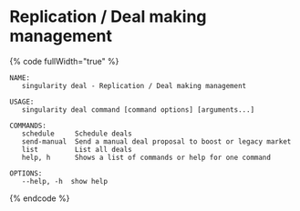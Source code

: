 # Replication / Deal making management

{% code fullWidth="true" %}
```
NAME:
   singularity deal - Replication / Deal making management

USAGE:
   singularity deal command [command options] [arguments...]

COMMANDS:
   schedule     Schedule deals
   send-manual  Send a manual deal proposal to boost or legacy market
   list         List all deals
   help, h      Shows a list of commands or help for one command

OPTIONS:
   --help, -h  show help
```
{% endcode %}
